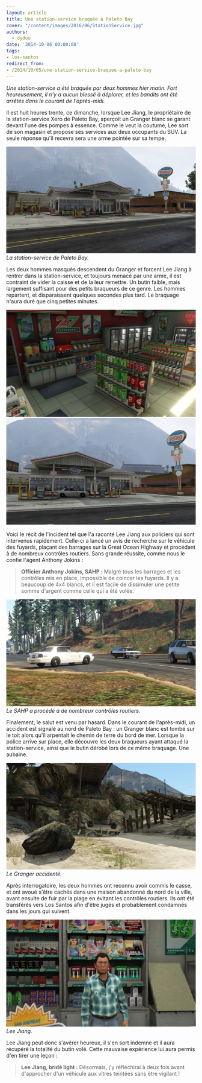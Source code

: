 ```yaml
---
layout: article
title: Une station-service braquée à Paleto Bay
cover: "/content/images/2016/06/StationService.jpg"
authors:
  - dydou
date: '2014-10-06 00:00:00'
tags:
- los-santos
redirect_from:
- /2014/10/05/une-station-service-braquee-a-paleto-bay
---
```


_Une station-service a été braquée par deux hommes hier matin. Fort heureusement, il n'y a aucun blessé à déplorer, et les bandits ont été arrêtés dans le courant de l'après-midi._

Il est huit heures trente, ce dimanche, lorsque Lee Jiang, le propriétaire de la station-service Xero de Paleto Bay, aperçoit un Granger blanc se garant devant l'une des pompes à essence. Comme le veut la coutume, Lee sort de son magasin et propose ses services aux deux occupants du SUV. La seule réponse qu'il recevra sera une arme pointée sur sa tempe.

![La station-service de Paleto Bay.](/content/images/2016/06/StationService_0.jpg)
_La station-service de Paleto Bay._

Les deux hommes masqués descendent du Granger et forcent Lee Jiang à rentrer dans la station-service, et toujours menacé par une arme, il est contraint de vider la caisse et de la leur remettre. Un butin faible, mais largement suffisant pour des petits braqueurs de ce genre. Les hommes repartent, et disparaissent quelques secondes plus tard. Le braquage n'aura duré que cinq petites minutes.

![](/content/images/2016/06/StationService2.jpg)
![](/content/images/2016/06/StationService1.jpg)

Voici le récit de l'incident tel que l'a raconté Lee Jiang aux policiers qui sont intervenus rapidement. Celle-ci a lancé un avis de recherche sur le véhicule des fuyards, plaçant des barrages sur la Great Ocean Highway et procédant à de nombreux contrôles routiers. Sans grande réussite, comme nous le confie l'agent Anthony Jokins :

> **Officier Anthony Jokins, SAHP :** Malgré tous les barrages et les contrôles mis en place, impossible de coincer les fuyards. Il y a beaucoup de 4x4 blancs, et il est facile de dissimuler une petite somme d'argent comme celle qui a été volée.

![Le SAHP a procédé à de nombreux contrôles routiers.](/content/images/2016/06/SAHP2_0.jpg)
_Le SAHP a procédé à de nombreux contrôles routiers._

Finalement, le salut est venu par hasard. Dans le courant de l'après-midi, un accident est signalé au nord de Paleto Bay : un Granger blanc est tombé sur le toit alors qu'il arpentait le chemin de terre du bord de mer. Lorsque la police arrive sur place, elle découvre les deux braqueurs ayant attaqué la station-service, ainsi que le butin dérobé lors de ce même braquage. Une aubaine.

![Le Granger accidenté.](/content/images/2016/06/StationService4.jpg)
_Le Granger accidenté._

Après interrogatoire, les deux hommes ont reconnu avoir commis le casse, et ont avoué s'être cachés dans une maison abandonné du nord de la ville, avant ensuite de fuir par la plage en évitant les contrôles routiers. Ils ont été transférés vers Los Santos afin d'être jugés et probablement condamnés dans les jours qui suivent.

![Lee Jiang.](/content/images/2016/06/StationService3.jpg)
_Lee Jiang._

Lee Jiang peut donc s'avérer heureux, il s'en sort indemne et il aura récupéré la totalité du butin volé. Cette mauvaise expérience lui aura permis d'en tirer une leçon :

> **Lee Jiang, bridé light :** Désormais, j'y réfléchirai à deux fois avant d'approcher d'un véhicule aux vitres teintées sans être vigilant !